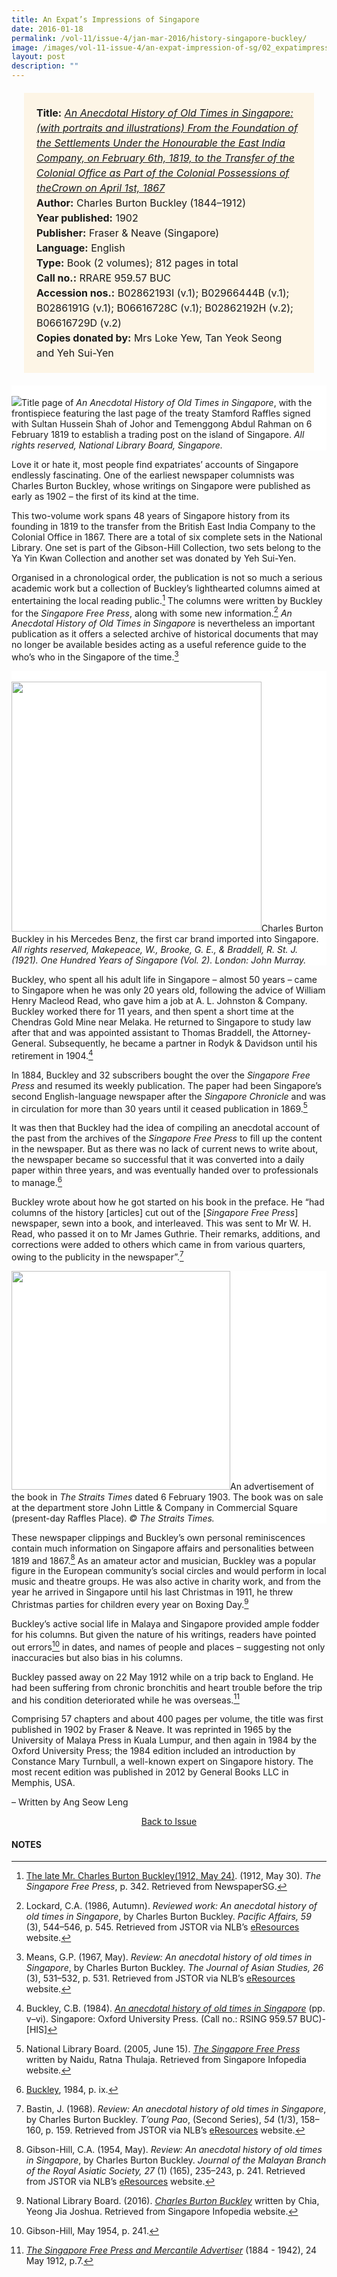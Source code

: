 ```yaml
---
title: An Expat’s Impressions of Singapore
date: 2016-01-18
permalink: /vol-11/issue-4/jan-mar-2016/history-singapore-buckley/
image: /images/vol-11-issue-4/an-expat-impression-of-sg/02_expatimpression.jpg
layout: post
description: ""
---
```

<span style="background-colour: #fdf5e6; padding: 20px; margin: 20px; background:#fdf5e6; display:block; font-size:1rem; line-height:1.5rem;">
<b>Title:</b> <i><a href="https://eservice.nlb.gov.sg/item_holding.aspx?bid=4470390">An Anecdotal History of Old Times in Singapore: (with portraits and illustrations) From the Foundation of the Settlements Under the Honourable the East India Company, on February 6th, 1819, to the Transfer of the Colonial Office as Part of the Colonial Possessions of theCrown on April 1st, 1867</a></i>
<br>
<b>Author:</b> Charles Burton Buckley (1844–1912)
<br>
<b>Year published:</b> 1902
<br>
<b>Publisher:</b> Fraser & Neave (Singapore)
<br>
<b>Language:</b> English
<br>
<b>Type:</b> Book (2 volumes); 812 pages in total
<br>
<b>Call no.:</b> RRARE 959.57 BUC
<br>
<b>Accession nos.:</b> B02862193I (v.1); B02966444B (v.1); B0286191G (v.1); B06616728C (v.1); B02862192H (v.2); B06616729D (v.2)
<br>
	<b>Copies donated by:</b> Mrs Loke Yew, Tan Yeok Seong and Yeh Sui-Yen</span>
	
<div style="background-color: white;"><br><img src="/images/vol-11-issue-4/an-expat-impression-of-sg/01_expatimpression.jpg">Title page of <i>An Anecdotal History of Old Times in Singapore</i>, with the frontispiece featuring the last page of the treaty Stamford Raffles signed with Sultan Hussein Shah of Johor and Temenggong Abdul Rahman on 6 February 1819 to establish a trading post on the island of Singapore. <i>All rights reserved, National Library Board, Singapore.</i></div>

Love it or hate it, most people find expatriates’ accounts of Singapore endlessly fascinating. One of the earliest newspaper columnists was Charles Burton Buckley, whose writings on Singapore were published as early as 1902 – the first of its kind at the time.

This two-volume work spans 48 years of Singapore history from its founding in 1819 to the transfer from the British East India Company to the Colonial Office in 1867. There are a total of six complete sets in the National Library. One set is part of the Gibson-Hill Collection, two sets belong to the Ya Yin Kwan Collection and another set was donated by Yeh Sui-Yen.

Organised in a chronological order, the publication is not so much a serious academic work but a collection of Buckley’s lighthearted columns aimed at entertaining the local reading public.[^1] The columns were written by Buckley for the *Singapore Free Press*, along with some new information.[^2] *An Anecdotal History of Old Times in Singapore* is nevertheless an important publication as it offers a selected archive of historical documents that may no longer be available besides acting as a useful reference guide to the who’s who in the Singapore of the time.[^3]

<div style="background-color: white;"><br><img style="width:400px" src="/images/vol-11-issue-4/an-expat-impression-of-sg/02a_expatimpression.jpg">Charles Burton Buckley in his Mercedes Benz, the first car brand imported into Singapore. <i>All rights reserved, Makepeace, W., Brooke, G. E., & Braddell, R. St. J. (1921). One Hundred Years of Singapore (Vol. 2). London: John Murray.</i></div>

Buckley, who spent all his adult life in Singapore  – almost 50 years – came to Singapore when he was only 20 years old, following the advice of William Henry Macleod Read, who gave him a job at A. L. Johnston & Company. Buckley worked there for 11 years, and then spent a short time at the Chendras Gold Mine near Melaka. He returned to Singapore to study law after that and was appointed assistant to Thomas Braddell, the Attorney-General. Subsequently, he became a partner in Rodyk & Davidson until his retirement in 1904.[^4]

In 1884, Buckley and 32 subscribers bought the over the *Singapore Free Press* and resumed its weekly publication. The paper had been Singapore’s second English-language newspaper after the *Singapore Chronicle* and was in circulation for more than 30 years until it ceased publication in 1869.[^5]

It was then that Buckley had the idea of compiling an anecdotal account of the past from the archives of the *Singapore Free Press* to fill up the content in the newspaper. But as there was no lack of current news to write about, the newspaper became so successful that it was converted into a daily paper within three years, and was eventually handed over to professionals to manage.[^6]

Buckley wrote about how he got started on his book in the preface. He “had columns of the history [articles] cut out of the [*Singapore Free Press*] newspaper, sewn into a book, and interleaved. This was sent to Mr W. H. Read, who passed it on to Mr James Guthrie. Their remarks, additions, and corrections were added to others which came in from various quarters, owing to the publicity in the newspaper”.[^7]

<div style="background-color: white;"><img style="width:350px" src="/images/vol-11-issue-4/an-expat-impression-of-sg/03a_expatimpression.jpg">An advertisement of the book in <i>The Straits Times</i> dated 6 February 1903. The book was on sale at the department store John Little & Company in Commercial Square (present-day Raffles Place). <i>© The Straits Times.</i></div>

These newspaper clippings and Buckley’s own personal reminiscences contain much information on Singapore affairs and personalities between 1819 and 1867.[^8] As an amateur actor and musician, Buckley was a popular figure in the European community’s social circles and would perform in local music and theatre groups. He was also active in charity work, and from the year he arrived in Singapore until his last Christmas in 1911, he threw Christmas parties for children every year on Boxing Day.[^9]

Buckley’s active social life in Malaya and Singapore provided ample fodder for his columns. But given the nature of his writings, readers have pointed out errors[^10] in dates, and names of people and places – suggesting not only inaccuracies but also bias in his columns.

Buckley passed away on 22 May 1912 while on a trip back to England. He had been suffering from chronic bronchitis and heart trouble before the trip and his condition deteriorated while he was overseas.[^11]

Comprising 57 chapters and about 400 pages per volume, the title was first published in 1902 by Fraser & Neave. It was reprinted in 1965 by the University of Malaya Press in Kuala Lumpur, and then again in 1984 by the Oxford University Press; the 1984 edition included an introduction by Constance Mary Turnbull, a well-known expert on Singapore history. The most recent edition was published in 2012 by General Books LLC in Memphis, USA.

– Written by Ang Seow Leng
	
<a href="/vol-11/issue-4/jan-mar-2016/"><center>Back to Issue</center></a>
	
#### **NOTES**

[^1]:[The late Mr. Charles Burton Buckley(1912, May 24)](https://eresources.nlb.gov.sg/newspapers/Digitised/Article/singfreepressb19120530-1.2.28). (1912, May 30). *The Singapore Free Press*, p. 342. Retrieved from NewspaperSG.

[^2]:Lockard, C.A. (1986, Autumn). *Reviewed work: An anecdotal history of old times in Singapore*, by Charles Burton Buckley. *Pacific Affairs, 59* (3), 544–546, p. 545. Retrieved from JSTOR via NLB’s [eResources](https://eresources.nlb.gov.sg/main) website.

[^3]:Means, G.P. (1967, May). *Review: An anecdotal history of old times in Singapore*, by Charles Burton Buckley. *The Journal of Asian Studies, 26* (3), 531–532, p. 531. Retrieved from JSTOR via NLB’s [eResources](https://eresources.nlb.gov.sg/main) website.

[^4]:Buckley, C.B. (1984). *[An anecdotal history of old times in Singapore](http://eservice.nlb.gov.sg/item_holding_s.aspx?bid=4082239)* (pp. v–vi). Singapore: Oxford University Press. (Call no.: RSING 959.57 BUC)-[HIS]

[^5]:National Library Board. (2005, June 15). *[The Singapore Free Press](http://eresources.nlb.gov.sg/infopedia/articles/SIP_88_2005-02-03.html)* written by Naidu, Ratna Thulaja. Retrieved from Singapore Infopedia website.

[^6]:[Buckley](http://eservice.nlb.gov.sg/item_holding_s.aspx?bid=4082239), 1984, p. ix.

[^7]:Bastin, J. (1968). *Review: An anecdotal history of old times in Singapore*, by Charles Burton Buckley. *T’oung Pao*, (Second Series), *54* (1/3), 158–160, p. 159. Retrieved from JSTOR via NLB’s [eResources](https://eresources.nlb.gov.sg/main) website.

[^8]:Gibson-Hill, C.A. (1954, May). *Review: An anecdotal history of old times in Singapore*, by Charles Burton Buckley. *Journal of the Malayan Branch of the Royal Asiatic Society, 27* (1) (165), 235–243, p. 241. Retrieved from JSTOR via NLB’s [eResources](https://eresources.nlb.gov.sg/main) website.

[^9]:National Library Board. (2016). *[Charles Burton Buckley](http://eresources.nlb.gov.sg/infopedia/articles/SIP_1145_2006-08-29.html)* written by Chia, Yeong Jia Joshua. Retrieved from Singapore Infopedia website.

[^10]:Gibson-Hill, May 1954, p. 241.

[^11]:*[The Singapore Free Press and Mercantile Advertiser](http://eresources.nlb.gov.sg/newspapers/Digitised/Article/singfreepressb19120530-1.2.28)* (1884 - 1942), 24 May 1912, p.7.